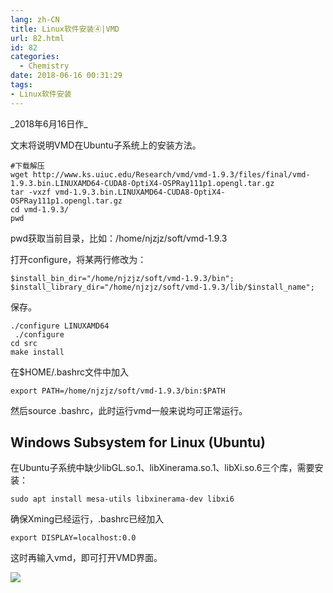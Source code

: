 ```yaml
---
lang: zh-CN
title: Linux软件安装④|VMD
url: 82.html
id: 82
categories:
  - Chemistry
date: 2018-06-16 00:31:29
tags:
- Linux软件安装
---
```


\_2018年6月16日作\_

文末将说明VMD在Ubuntu子系统上的安装方法。

    #下载解压
    wget http://www.ks.uiuc.edu/Research/vmd/vmd-1.9.3/files/final/vmd-1.9.3.bin.LINUXAMD64-CUDA8-OptiX4-OSPRay111p1.opengl.tar.gz
    tar -vxzf vmd-1.9.3.bin.LINUXAMD64-CUDA8-OptiX4-OSPRay111p1.opengl.tar.gz
    cd vmd-1.9.3/
    pwd

pwd获取当前目录，比如：/home/njzjz/soft/vmd-1.9.3

打开configure，将某两行修改为：

    $install_bin_dir="/home/njzjz/soft/vmd-1.9.3/bin";
    $install_library_dir="/home/njzjz/soft/vmd-1.9.3/lib/$install_name";

保存。

    ./configure LINUXAMD64
     ./configure
    cd src
    make install

在$HOME/.bashrc文件中加入

    export PATH=/home/njzjz/soft/vmd-1.9.3/bin:$PATH

然后source .bashrc，此时运行vmd一般来说均可正常运行。

Windows Subsystem for Linux (Ubuntu)
------------------------------------

在Ubuntu子系统中缺少libGL.so.1、libXinerama.so.1、libXi.so.6三个库，需要安装：

    sudo apt install mesa-utils libxinerama-dev libxi6

确保Xming已经运行，.bashrc已经加入

    export DISPLAY=localhost:0.0

这时再输入vmd，即可打开VMD界面。

![](https://drive.google.com/uc?id=1BkC5jEZYVo5KlmOonvQWbqDrgICWzVD9)
